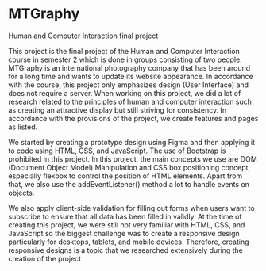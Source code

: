 # MTGraphy
Human and Computer Interaction final project

This project is the final project of the Human and Computer Interaction course in semester 2 which is done in groups consisting of two people. MTGraphy is an international photography company 
that has been around for a long time and wants to update its website appearance. In accordance with the course, this project only emphasizes design (User Interface) and does not require a server. 
When working on this project, we did a lot of research related to the principles of human and computer interaction such as creating an attractive display but still striving for consistency. In accordance 
with the provisions of the project, we create features and pages as listed. 

We started by creating a prototype design using Figma and then applying it to code using HTML, CSS, and JavaScript. The 
use of Bootstrap is prohibited in this project. In this project, the main concepts we use are DOM (Document Object Model) Manipulation and CSS box positioning concept, especially flexbox to control 
the position of HTML elements. Apart from that, we also use the addEventListener() method a lot to handle events on objects. 

We also apply client-side validation for filling out forms when users 
want to subscribe to ensure that all data has been filled in validly. At the time of creating this project, we were still not very familiar with HTML, CSS, and JavaScript so the biggest challenge was to 
create a responsive design particularly for desktops, tablets, and mobile devices. Therefore, creating responsive designs is a topic that we researched extensively during the creation of the project
